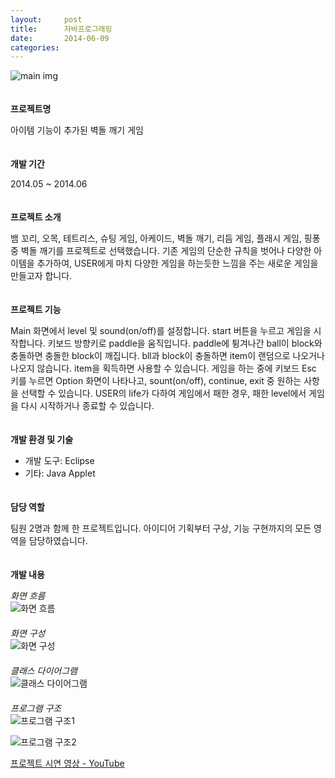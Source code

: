 ```yaml
---
layout:     post
title:      자바프로그래밍
date:       2014-06-09
categories:
---
```


![main img](../../../img/project/hsu-java.png)  
　 

**프로젝트명**

아이템 기능이 추가된 벽돌 깨기 게임  
　  

**개발 기간**

2014.05 ~ 2014.06  
　  

**프로젝트 소개**

뱀 꼬리, 오목, 테트리스, 슈팅 게임, 아케이드, 벽돌 깨기, 리듬 게임, 플래시 게임, 핑퐁 중 벽돌 깨기를 프로젝트로 선택했습니다. 기존 게임의 단순한 규칙을 벗어나 다양한 아이템을 추가하여, USER에게 마치 다양한 게임을 하는듯한 느낌을 주는 새로운 게임을 만들고자 합니다.  
　  

**프로젝트 기능**

Main 화면에서 level 및 sound(on/off)를 설정합니다. start 버튼을 누르고 게임을 시작합니다. 키보드 방향키로 paddle을 움직입니다. paddle에 튕겨나간 ball이 block와 충돌하면 충돌한 block이 깨집니다. bll과 block이 충돌하면 item이 랜덤으로 나오거나 나오지 않습니다. item을 획득하면 사용할 수 있습니다. 게임을 하는 중에 키보드 Esc 키를 누르면 Option 화면이 나타나고, sount(on/off), continue, exit 중 원하는 사항을 선택할 수 있습니다. USER의 life가 다하여 게임에서 패한 경우, 패한 level에서 게임을 다시 시작하거나 종료할 수 있습니다.  
　  

**개발 환경 및 기술**

* 개발 도구: Eclipse
* 기타: Java Applet  
　  

**담당 역할**

팀원 2명과 함께 한 프로젝트입니다. 아이디어 기획부터 구상, 기능 구현까지의 모든 영역을 담당하였습니다.  
　  

**개발 내용**

*화면 흐름*  
![화면 흐름](../../../img/project/hsu-java01.PNG)  
　  
*화면 구성*  
![화면 구성](../../../img/project/hsu-java02.PNG)  
　  
*클래스 다이어그램*  
![클래스 다이어그램](../../../img/project/hsu-java03.png)  
　  
*프로그램 구조*  
![프로그램 구조1](../../../img/project/hsu-java04.png)  

![프로그램 구조2](../../../img/project/hsu-java05.PNG)  


[프로젝트 시연 영상 - YouTube](https://youtu.be/6NcEi5kv8SY)  
